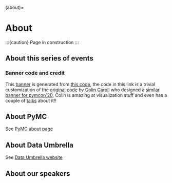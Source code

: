 (about)=
# About
:::{caution} Page in construction
:::

## About this series of events


### Banner code and credit
This [banner](https://raw.githubusercontent.com/pymc-devs/pymc-data-umbrella/main/banner.png) is generated from [this code](https://raw.githubusercontent.com/pymc-devs/pymc-data-umbrella/main/banner.py), the code in this link is a trivial customization of the [original code](https://github.com/pymc-devs/pymcon/blob/gh-pages/assets/make_trajectories.py) by [Colin Caroll](https://colindcarroll.com) who designed a [similar banner for pymcon'20](https://pymcon.com/), Colin is amazing at visualization stuff and even has a couple of [talks](https://github.com/ColCarroll/yourplotlib) about it!!

## About PyMC
See [PyMC about page](https://docs.pymc.io/en/latest/about.html)

## About Data Umbrella
See [Data Umbrella website](https://www.dataumbrella.org/)

## About our speakers
